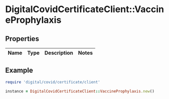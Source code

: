 # DigitalCovidCertificateClient::VaccineProphylaxis

## Properties

| Name | Type | Description | Notes |
| ---- | ---- | ----------- | ----- |

## Example

```ruby
require 'digital/covid/certificate/client'

instance = DigitalCovidCertificateClient::VaccineProphylaxis.new()
```
